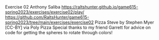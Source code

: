 Exercise 02
Anthony Saliba
https://raltshunter.github.io/game615-spring2023/exercises/exercise02/play/
https://github.com/RaltsHunter/game615-spring2023/tree/main/exercises/exercise02
Pizza Steve by Stephen Myer [CC-BY] via Poly Pizza
Special thanks to my friend Garrett for advice on code for getting the spheres to rotate through colors!
